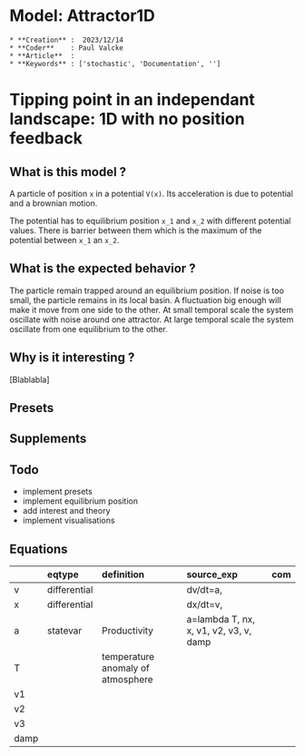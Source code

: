 # Model: Attractor1D


    * **Creation** :  2023/12/14
    * **Coder**    : Paul Valcke
    * **Article**  : 
    * **Keywords** : ['stochastic', 'Documentation', '']
    

# Tipping point in an independant landscape: 1D with no position feedback


## What is this model ?
A particle of position `x` in a potential `V(x)`.
Its acceleration is due to potential and a brownian motion.

The potential has to equilibrium position `x_1` and `x_2` with different potential values.
There is barrier between them which is the maximum of the potential between `x_1` an `x_2`.

## What is the expected behavior ?
The particle remain trapped around an equilibrium position.
If noise is too small, the particle remains in its local basin.
A fluctuation big enough will make it move from one side to the other.
At small temporal scale the system oscillate with noise around one attractor.
At large temporal scale the system oscillate from one equilibrium to the other.

## Why is it interesting ?

[Blablabla]


## Presets

## Supplements

## Todo
* implement presets
* implement equilibrium position
* add interest and theory
* implement visualisations

## Equations
|      | eqtype       | definition                        | source_exp                             | com   |
|:-----|:-------------|:----------------------------------|:---------------------------------------|:------|
| v    | differential |                                   | dv/dt=a,                               |       |
| x    | differential |                                   | dx/dt=v,                               |       |
| a    | statevar     | Productivity                      | a=lambda T, nx, x, v1, v2, v3, v, damp |       |
| T    |              | temperature anomaly of atmosphere |                                        |       |
| v1   |              |                                   |                                        |       |
| v2   |              |                                   |                                        |       |
| v3   |              |                                   |                                        |       |
| damp |              |                                   |                                        |       |